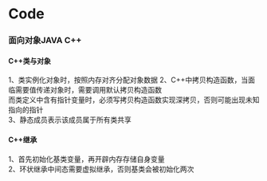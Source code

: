 # Code

### 面向对象JAVA C++  
#### C++类与对象  
1、类实例化对象时，按照内存对齐分配对象数据
2、C++中拷贝构造函数，当面临需要值传递对象时，需要调用默认拷贝构造函数  
而类定义中含有指针变量时，必须写拷贝构造函数实现深拷贝，否则可能出现未知指向的指针  
3、静态成员表示该成员属于所有类共享  
#### C++继承  
1、首先初始化基类变量，再开辟内存存储自身变量  
2、环状继承中间态需要虚拟继承，否则基类会被初始化两次
